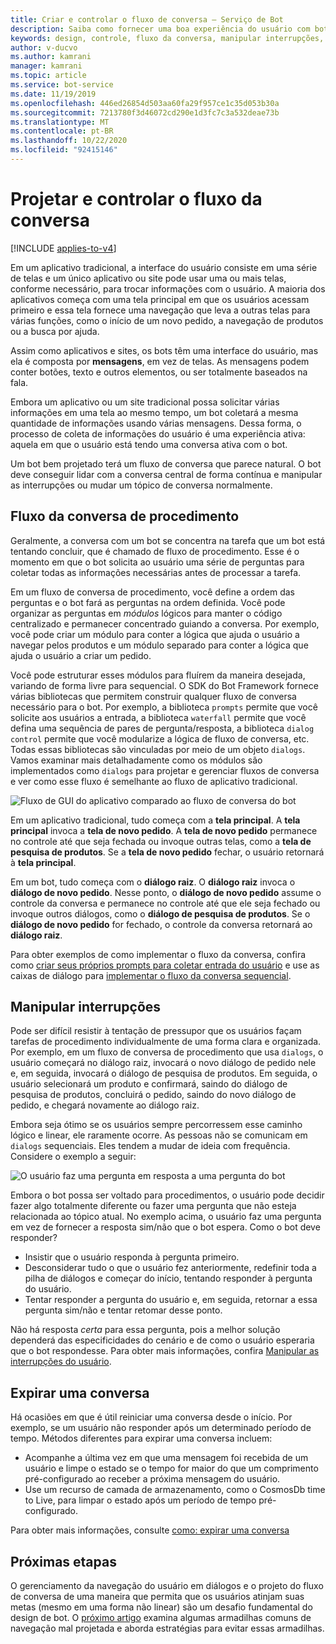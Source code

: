 ```yaml
---
title: Criar e controlar o fluxo de conversa – Serviço de Bot
description: Saiba como fornecer uma boa experiência do usuário com bots. Compreenda o fluxo de conversa de procedimento, a manipulação de interrupções e outros conceitos de design.
keywords: design, controle, fluxo da conversa, manipular interrupções, visão geral
author: v-ducvo
ms.author: kamrani
manager: kamrani
ms.topic: article
ms.service: bot-service
ms.date: 11/19/2019
ms.openlocfilehash: 446ed26854d503aa60fa29f957ce1c35d053b30a
ms.sourcegitcommit: 7213780f3d46072cd290e1d3fc7c3a532deae73b
ms.translationtype: MT
ms.contentlocale: pt-BR
ms.lasthandoff: 10/22/2020
ms.locfileid: "92415146"
---
```

# <a name="design-and-control-conversation-flow"></a>Projetar e controlar o fluxo da conversa

[!INCLUDE [applies-to-v4](includes/applies-to-v4-current.md)]

Em um aplicativo tradicional, a interface do usuário consiste em uma série de telas e um único aplicativo ou site pode usar uma ou mais telas, conforme necessário, para trocar informações com o usuário.
A maioria dos aplicativos começa com uma tela principal em que os usuários acessam primeiro e essa tela fornece uma navegação que leva a outras telas para várias funções, como o início de um novo pedido, a navegação de produtos ou a busca por ajuda.

Assim como aplicativos e sites, os bots têm uma interface do usuário, mas ela é composta por **mensagens**, em vez de telas. As mensagens podem conter botões, texto e outros elementos, ou ser totalmente baseados na fala.

Embora um aplicativo ou um site tradicional possa solicitar várias informações em uma tela ao mesmo tempo, um bot coletará a mesma quantidade de informações usando várias mensagens. Dessa forma, o processo de coleta de informações do usuário é uma experiência ativa: aquela em que o usuário está tendo uma conversa ativa com o bot.

Um bot bem projetado terá um fluxo de conversa que parece natural. O bot deve conseguir lidar com a conversa central de forma contínua e manipular as interrupções ou mudar um tópico de conversa normalmente.

## <a name="procedural-conversation-flow"></a>Fluxo da conversa de procedimento

Geralmente, a conversa com um bot se concentra na tarefa que um bot está tentando concluir, que é chamado de fluxo de procedimento. Esse é o momento em que o bot solicita ao usuário uma série de perguntas para coletar todas as informações necessárias antes de processar a tarefa.

Em um fluxo de conversa de procedimento, você define a ordem das perguntas e o bot fará as perguntas na ordem definida. Você pode organizar as perguntas em *módulos* lógicos para manter o código centralizado e permanecer concentrado guiando a conversa. Por exemplo, você pode criar um módulo para conter a lógica que ajuda o usuário a navegar pelos produtos e um módulo separado para conter a lógica que ajuda o usuário a criar um pedido.

Você pode estruturar esses módulos para fluírem da maneira desejada, variando de forma livre para sequencial. O SDK do Bot Framework fornece várias bibliotecas que permitem construir qualquer fluxo de conversa necessário para o bot. Por exemplo, a biblioteca `prompts` permite que você solicite aos usuários a entrada, a biblioteca `waterfall` permite que você defina uma sequência de pares de pergunta/resposta, a biblioteca `dialog control` permite que você modularize a lógica de fluxo de conversa, etc. Todas essas bibliotecas são vinculadas por meio de um objeto `dialogs`. Vamos examinar mais detalhadamente como os módulos são implementados como `dialogs` para projetar e gerenciar fluxos de conversa e ver como esse fluxo é semelhante ao fluxo de aplicativo tradicional.

![Fluxo de GUI do aplicativo comparado ao fluxo de conversa do bot](./media/designing-bots/core/dialogs-screens.png)

Em um aplicativo tradicional, tudo começa com a **tela principal**.
A **tela principal** invoca a **tela de novo pedido**.
A **tela de novo pedido** permanece no controle até que seja fechada ou invoque outras telas, como a **tela de pesquisa de produtos**.
Se a **tela de novo pedido** fechar, o usuário retornará à **tela principal**.

Em um bot, tudo começa com o **diálogo raiz**.
O **diálogo raiz** invoca o **diálogo de novo pedido**.
Nesse ponto, o **diálogo de novo pedido** assume o controle da conversa e permanece no controle até que ele seja fechado ou invoque outros diálogos, como o **diálogo de pesquisa de produtos**.
Se o **diálogo de novo pedido** for fechado, o controle da conversa retornará ao **diálogo raiz**.

Para obter exemplos de como implementar o fluxo da conversa, confira como [criar seus próprios prompts para coletar entrada do usuário](./v4sdk/bot-builder-primitive-prompts.md) e use as caixas de diálogo para [implementar o fluxo da conversa sequencial](./v4sdk/bot-builder-dialog-manage-conversation-flow.md).

## <a name="handle-interruptions"></a>Manipular interrupções

Pode ser difícil resistir à tentação de pressupor que os usuários façam tarefas de procedimento individualmente de uma forma clara e organizada.
Por exemplo, em um fluxo de conversa de procedimento que usa `dialogs`, o usuário começará no diálogo raiz, invocará o novo diálogo de pedido nele e, em seguida, invocará o diálogo de pesquisa de produtos. Em seguida, o usuário selecionará um produto e confirmará, saindo do diálogo de pesquisa de produtos, concluirá o pedido, saindo do novo diálogo de pedido, e chegará novamente ao diálogo raiz.

Embora seja ótimo se os usuários sempre percorressem esse caminho lógico e linear, ele raramente ocorre.
As pessoas não se comunicam em `dialogs` sequenciais. Eles tendem a mudar de ideia com frequência.
Considere o exemplo a seguir:

![O usuário faz uma pergunta em resposta a uma pergunta do bot](./media/bot-service-design-conversation-flow/stack-issue.png)

Embora o bot possa ser voltado para procedimentos, o usuário pode decidir fazer algo totalmente diferente ou fazer uma pergunta que não esteja relacionada ao tópico atual.
No exemplo acima, o usuário faz uma pergunta em vez de fornecer a resposta sim/não que o bot espera.
Como o bot deve responder?

- Insistir que o usuário responda à pergunta primeiro.
- Desconsiderar tudo o que o usuário fez anteriormente, redefinir toda a pilha de diálogos e começar do início, tentando responder à pergunta do usuário.
- Tentar responder a pergunta do usuário e, em seguida, retornar a essa pergunta sim/não e tentar retomar desse ponto.

Não há resposta *certa* para essa pergunta, pois a melhor solução dependerá das especificidades do cenário e de como o usuário esperaria que o bot respondesse. Para obter mais informações, confira [Manipular as interrupções do usuário](v4sdk/bot-builder-howto-handle-user-interrupt.md).

## <a name="expire-a-conversation"></a>Expirar uma conversa

Há ocasiões em que é útil reiniciar uma conversa desde o início.  Por exemplo, se um usuário não responder após um determinado período de tempo.  Métodos diferentes para expirar uma conversa incluem:

- Acompanhe a última vez em que uma mensagem foi recebida de um usuário e limpe o estado se o tempo for maior do que um comprimento pré-configurado ao receber a próxima mensagem do usuário.
- Use um recurso de camada de armazenamento, como o CosmosDb time to Live, para limpar o estado após um período de tempo pré-configurado.
<!--
NOTE: in the future, provide guidance on an azure function queue or time trigger

- Track the last time a message was received from a user, and run a Web Job or Azure Function to clear the state and/or proactively message the user.
-->

Para obter mais informações, consulte [como: expirar uma conversa](v4sdk/bot-builder-howto-expire-conversation.md)

## <a name="next-steps"></a>Próximas etapas

O gerenciamento da navegação do usuário em diálogos e o projeto do fluxo de conversa de uma maneira que permita que os usuários atinjam suas metas (mesmo em uma forma não linear) são um desafio fundamental do design de bot.
O [próximo artigo](~/bot-service-design-navigation.md) examina algumas armadilhas comuns de navegação mal projetada e aborda estratégias para evitar essas armadilhas.
